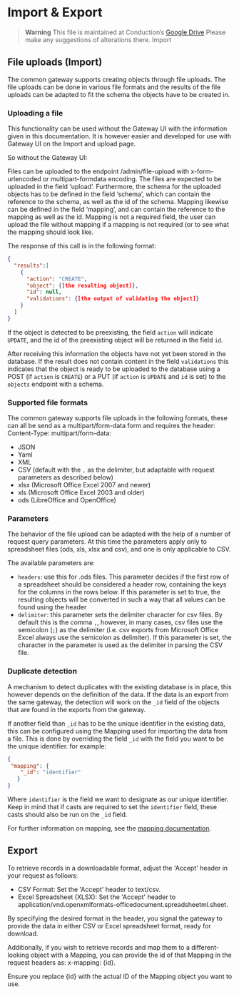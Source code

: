 # Import & Export


> **Warning**
> This file is maintained at Conduction’s [Google Drive](https://docs.google.com/document/d/1DNqCl6AXXrVXWzpaF3r55s56NVM0hOoHE2AL8EcyT5g/edit) Please make any suggestions of alterations there.
Import
## File uploads (Import)

The common gateway supports creating objects through file uploads. The file uploads can be done in various file formats and the results of the file uploads can be adapted to fit the schema the objects have to be created in.


### Uploading a file


This functionality can be used without the Gateway UI with the information given in this documentation. It is however easier and developed for use with Gateway UI on the Import and upload page.

So without the Gateway UI:

Files can be uploaded to the endpoint /admin/file-upload with x-form-urlencoded or multipart-formdata encoding. The files are expected to be uploaded in the field ‘upload’. Furthermore, the schema for the uploaded objects has to be defined in the field ‘schema’, which can contain the reference to the schema, as well as the id of the schema. Mapping likewise can be defined in the field ‘mapping’, and can contain the reference to the mapping as well as the id. Mapping is not a required field, the user can upload the file without mapping if a mapping is not required (or to see what the mapping should look like.

The response of this call is in the following format:
```json
{
  "results":[
    {
      "action": "CREATE",
      "object": {[the resulting object]},
      "id": null,
      "validations": {[the output of validating the object]}
    }
  ]
}
``` 
If the object is detected to be preexisting, the field `action` will indicate `UPDATE`, and the id of the preexisting object will be returned in the field `id`.

After receiving this information the objects have not yet been stored in the database. If the result does not contain content in the field `validations` this indicates that the object is ready to be uploaded to the database using a POST (if `action` is `CREATE`) or a PUT (if `action` is `UPDATE` and `id` is set) to the `objects` endpoint with a schema.

### Supported file formats
The common gateway supports file uploads in the following formats, these can all be send as a multipart/form-data form and requires the header: Content-Type: multipart/form-data:
- JSON
- Yaml
- XML
- CSV (default with the `,` as the delimiter, but adaptable with request parameters as described below)
- xlsx (Microsoft Office Excel 2007 and newer)
- xls (Microsoft Office Excel 2003 and older)
- ods (LibreOffice and OpenOffice)

### Parameters
The behavior of the file upload can be adapted with the help of a number of request query parameters.
At this time the parameters apply only to spreadsheet files (ods, xls, xlsx and csv), and one is only applicable to CSV.

The available parameters are:

- `headers`: use this for .ods files. This parameter decides if the first row of a spreadsheet should be considered a header row, containing the keys for the columns in the rows below. If this parameter is set to true, the resulting objects will be converted in such a way that all values can be found using the header
- `delimiter`: this parameter sets the delimiter character for csv files. By default this is the comma `,`, however, in many cases, csv files use the semicolon (`;`) as the delimiter (i.e. csv exports from Microsoft Office Excel always use the semicolon as delimiter). If this parameter is set, the character in the parameter is used as the delimiter in parsing the CSV file.

### Duplicate detection
A mechanism to detect duplicates with the existing database is in place, this however depends on the definition of the data. If the data is an export from the same gateway, the detection will work on the `_id` field of the objects that are found in the exports from the gateway.

If another field than `_id` has to be the unique identifier in the existing data, this can be configured using the Mapping used for importing the data from a file. This is done by overriding the field `_id` with the field you want to be the unique identifier. for example:

```json
{
 "mapping": {
    "_id": "identifier"
   }
}
```
Where `identifier` is the field we want to designate as our unique identifier. Keep in mind that if casts are required to set the `identifier` field, these casts should also be run on the `_id` field.

For further information on mapping, see the [mapping documentation](/docs/features/Mappings.md).

## Export
To retrieve records in a downloadable format, adjust the 'Accept' header in your request as follows:
- CSV Format: Set the 'Accept' header to text/csv.
- Excel Spreadsheet (XLSX): Set the 'Accept' header to application/vnd.openxmlformats-officedocument.spreadsheetml.sheet.

By specifying the desired format in the header, you signal the gateway to provide the data in either CSV or Excel spreadsheet format, ready for download.


Additionally, if you wish to retrieve records and map them to a different-looking object with a Mapping, you can provide the id of that Mapping in the request headers as: x-mapping: {id}.

Ensure you replace {id} with the actual ID of the Mapping object you want to use.
